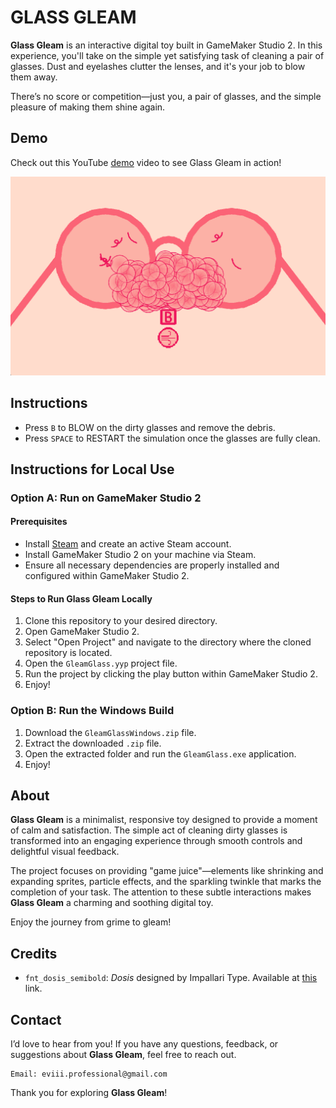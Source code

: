 # GLASS GLEAM

**Glass Gleam** is an interactive digital toy built in GameMaker Studio 2. In this experience, you'll take on the simple yet satisfying task of cleaning a pair of glasses. Dust and eyelashes clutter the lenses, and it's your job to blow them away.

There’s no score or competition—just you, a pair of glasses, and the simple pleasure of making them shine again.

## Demo

Check out this YouTube [demo](https://youtu.be/x-Tw3W_rsQg) video to see Glass Gleam in action!

[![Glass Gleam - Demo](assets/glass-gleam.png)](https://youtu.be/x-Tw3W_rsQg)

## Instructions

- Press `B` to BLOW on the dirty glasses and remove the debris.
- Press `SPACE` to RESTART the simulation once the glasses are fully clean.

## Instructions for Local Use

### Option A: Run on GameMaker Studio 2

#### Prerequisites

- Install [Steam](https://store.steampowered.com/about/download) and create an active Steam account.
- Install GameMaker Studio 2 on your machine via Steam.
- Ensure all necessary dependencies are properly installed and configured within GameMaker Studio 2.

#### Steps to Run Glass Gleam Locally

1. Clone this repository to your desired directory.
2. Open GameMaker Studio 2.
3. Select "Open Project" and navigate to the directory where the cloned repository is located.
4. Open the `GleamGlass.yyp` project file.
5. Run the project by clicking the play button within GameMaker Studio 2.
6. Enjoy!

### Option B: Run the Windows Build

1. Download the `GleamGlassWindows.zip` file.
2. Extract the downloaded `.zip` file.
3. Open the extracted folder and run the `GleamGlass.exe` application.
4. Enjoy!

## About

**Glass Gleam** is a minimalist, responsive toy designed to provide a moment of calm and satisfaction. The simple act of cleaning dirty glasses is transformed into an engaging experience through smooth controls and delightful visual feedback.

The project focuses on providing "game juice"—elements like shrinking and expanding sprites, particle effects, and the sparkling twinkle that marks the completion of your task. The attention to these subtle interactions makes **Glass Gleam** a charming and soothing digital toy.

Enjoy the journey from grime to gleam!

## Credits

- `fnt_dosis_semibold`: _Dosis_ designed by Impallari Type. Available at [this](https://fonts.google.com/specimen/Dosis?query=dosis) link.

## Contact

I’d love to hear from you! If you have any questions, feedback, or suggestions about **Glass Gleam**, feel free to reach out.

    Email: eviii.professional@gmail.com

Thank you for exploring **Glass Gleam**!
